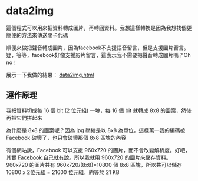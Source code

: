 # data2img
這個程式可以用來把資料轉成圖片，再轉回資料。我想這樣轉換是因為我想找個更簡便的方法來傳送關卡代碼

順便來做把聲音轉成圖片，因為facebook不支援語音留言，但是支援圖片留言。疑，等等，facebook好像支援影片留言，這表示我不需要把聲音轉成圖片嗎？Oh no！

展示一下我做的結果： [data2img.html](data2img.html)

## 運作原理

我把資料切成每 16 個 bit (2 位元組) 一塊，每 16 個 bit 就轉成 8x8 的圖案，然後再把它們拼起來

為什麼是 8x8 的圖案呢？因為 jpg 壓縮是以 8x8 為單位，這樣萬一我的編碼被 Facebook 破壞了，也只會破壞那個 8x8 區塊的內容

有個網站說，Facebook 可以支援 960x720 的圖片，而不會改變解析度。好吧，其實 [Facebook 自己就有說]()。所以我就用 960x720 的圖片來儲存資料。960x720 的圖片共有 960x720/(8x8)=10800 個 8x8 區塊，所以共可以儲存 10800 x 2位元組 = 21600 位元組，約等於 21 KB

[Facebook 自己就有說]: https://www.facebook.com/help/266520536764594/
